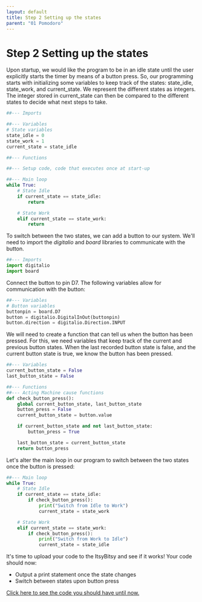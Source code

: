 ```yaml
---
layout: default
title: Step 2 Setting up the states
parent: "01 Pomodoro"
---
```


# Step 2 Setting up the states
Upon startup, we would like the program to be in an idle state until the user explicitly starts the timer by means of a button press. So, our programming starts with initializing some variables to keep track of the states: state_idle, state_work, and current_state. We represent the different states as integers. The integer stored in current_state can then be compared to the different states to decide what next steps to take. 

```python
##--- Imports

##--- Variables
# State variables
state_idle = 0
state_work = 1
current_state = state_idle

##--- Functions

##--- Setup code, code that executes once at start-up

##--- Main loop
while True:
    # State Idle
    if current_state == state_idle:
        return

    # State Work
    elif current_state == state_work:
        return

```

To switch between the two states, we can add a button to our system. We'll need to import the *digitalio* and *board* libraries to communicate with the button.

```python
##--- Imports
import digitalio
import board

```

Connect the button to pin D7. The following variables allow for communication with the button:

```python
##--- Variables
# Button variables
buttonpin = board.D7
button = digitalio.DigitalInOut(buttonpin)
button.direction = digitalio.Direction.INPUT

```

We will need to create a function that can tell us when the button has been pressed. For this, we need variables that keep track of the current and previous button states. When the last recorded button state is false, and the current button state is true, we know the button has been pressed.

```python
##--- Variables
current_button_state = False
last_button_state = False

##--- Functions
##--- Acting Machine cause functions
def check_button_press():
    global current_button_state, last_button_state
    button_press = False
    current_button_state = button.value

    if current_button_state and not last_button_state:
        button_press = True

    last_button_state = current_button_state
    return button_press

```

Let's alter the main loop in our program to switch between the two states once the button is pressed:

```python
##--- Main loop
while True:
    # State Idle
    if current_state == state_idle:
        if check_button_press():
            print("Switch from Idle to Work") 
            current_state = state_work

    # State Work
    elif current_state == state_work:
        if check_button_press():
            print("Switch from Work to Idle") 
            current_state = state_idle

```

It's time to upload your code to the ItsyBitsy and see if it works! Your code should now:

 - Output a print statement once the state changes
 - Switch between states upon button press
 
[Click here to see the code you should have until now.](https://id-studiolab.github.io/Digital-Interfaces/tutorials/01-pomodoro/step2-code.html)